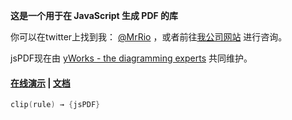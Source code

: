 **这是一个用于在 JavaScript 生成 PDF 的库**

你可以在twitter上找到我： [@MrRio](http://twitter.com/MrRio) ，或者前往[我公司网站](http://parall.ax/) 进行咨询。

jsPDF现在由 [yWorks - the diagramming experts](https://www.yworks.com/) 共同维护。

#### [在线演示](http://raw.githack.com/MrRio/jsPDF/master/) | [文档](http://raw.githack.com/MrRio/jsPDF/master/docs/)

```go
clip(rule) → {jsPDF}
```

